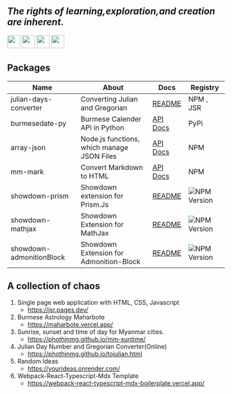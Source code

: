 

## _The  rights of learning,exploration,and creation  are inherent._

<p>
<img src="https://img.shields.io/badge/html5-%23E34F26.svg?style=for-the-badge&logo=html5&logoColor=white" style="margin-bottom: 4px;" height="30px">
<img src="https://img.shields.io/badge/javascript-%23323330.svg?style=for-the-badge&logo=javascript&logoColor=%23F7DF1E" style="margin-bottom: 4px;" height="30px">
<img src="https://img.shields.io/badge/typescript-%23007ACC.svg?style=for-the-badge&logo=typescript&logoColor=white" style="margin-bottom: 4px;" height="30px">
<img src="https://img.shields.io/badge/python-3670A0?style=for-the-badge&logo=python&logoColor=ffdd54" style="margin-bottom: 4px;" height="30px">
</p>



## Packages
| Name | About | Docs | Registry |
| ---- | ---- | ---- | ----- |
| julian-days-converter | Converting Julian and Gregorian  | [README](https://github.com/hinthar/julian-days-converter/blob/main/README.md)| NPM , JSR |
| burmesedate-py | Burmese Calender API in Python | [API Docs](https://phothinmg.github.io/burmesedate-py/burmesedate.html) | PyPi |
| array-json |  Node.js functions, which manage JSON Files | [API Docs](https://phothinmg.github.io/array-json/) | NPM |
| mm-mark   | Convert Markdown to HTML | [API Docs](https://phothinmg.github.io/mm-mark/) | NPM |
| showdown-prism | Showdown extension for Prism.Js | [README](https://github.com/phothinmg/showdown-prism/blob/main/README.md) | ![NPM Version](https://img.shields.io/npm/v/showdown-prism) |
| showdown-mathjax | Showdown Extension for MathJax | [README](https://github.com/phothinmg/showdown-mathjax/blob/main/README.md) | ![NPM Version](https://img.shields.io/npm/v/showdown-mathjax) |
|  showdown-admonitionBlock | Showdown Extension for Admonition-Block | [README](https://github.com/phothinmg/showdown-admonitionBlock/blob/main/README.md) | ![NPM Version](https://img.shields.io/npm/v/showdown-admonitionblock)  |




  





## A collection of chaos 

1. Single page web application with HTML, CSS, Javascript
   - https://jsr.pages.dev/
2. Burmese Astrology Maharbote
   - https://maharbote.vercel.app/
3. Sunrise, sunset and time of day for Myanmar cities.
   - https://phothinmg.github.io/mm-suntime/
4. Julian Day Number and Gregorian Converter(Online)
   - https://phothinmg.github.io/tojulian.html
5. Random Ideas
   - https://yourideas.onrender.com/
6. Webpack-React-Typescript-Mdx Template
   - https://webpack-react-typescript-mdx-boilerplate.vercel.app/
 






